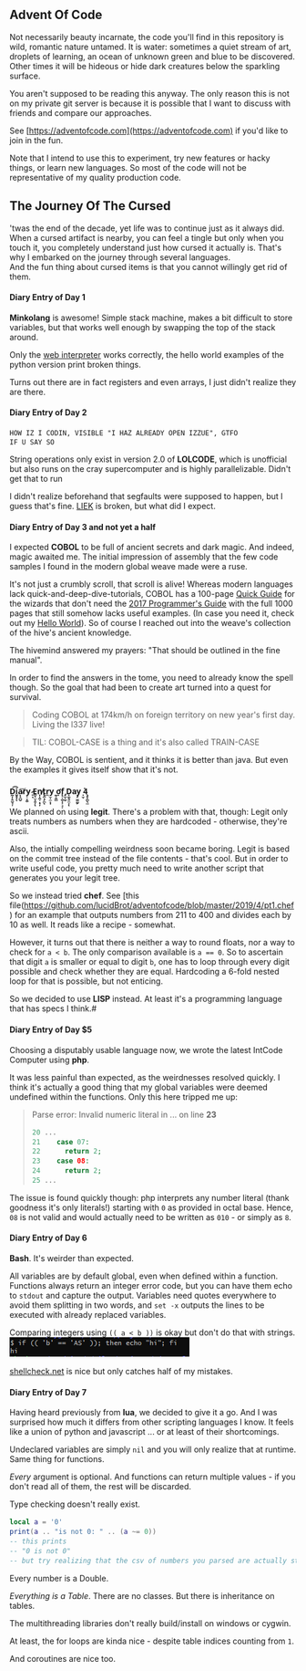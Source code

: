 ## Advent Of Code
Not necessarily beauty incarnate, the code you'll find in this repository is wild, romantic nature untamed. It is water: sometimes a quiet stream of art, droplets of learning, an ocean of unknown green and blue to be discovered. Other times it will be hideous or hide dark creatures below the sparkling surface.

You aren't supposed to be reading this anyway. The only reason this is not on my private git server is because it is possible that I want to discuss with friends and compare our approaches.

See [https://adventofcode.com](https://adventofcode.com) if you'd like to join in the fun.

Note that I intend to use this to experiment, try new features or hacky things, or learn new languages. So most of the code will not be representative of my quality production code.

## The Journey Of The Cursed
'twas the end of the decade, yet life was to continue just as it always did. When a cursed artifact is nearby, you can feel a tingle but only when you touch it, you completely understand just how cursed it actually is. That's why I embarked on the journey through several languages.  
And the fun thing about cursed items is that you cannot willingly get rid of them.  

#### Diary Entry of Day 1

**Minkolang** is awesome! Simple stack machine, makes a bit difficult to store variables, but that works well enough by swapping the top of the stack around.

Only the [web interpreter](http://play.starmaninnovations.com/minkolang/?code=) works correctly, the hello world examples of the python version print broken things.

Turns out there are in fact registers and even arrays, I just didn't realize they are there.

#### Diary Entry of Day 2

```LOLCODE
HOW IZ I CODIN, VISIBLE "I HAZ ALREADY OPEN IZZUE", GTFO
IF U SAY SO
```

String operations only exist in version 2.0 of **LOLCODE**, which is unofficial but also runs on the cray supercomputer and is highly parallelizable. Didn't get that to run

I didn't realize beforehand that segfaults were supposed to happen, but I guess that's fine. [LIEK](https://github.com/justinmeza/lci/issues/65) is broken, but what did I expect.

#### Diary Entry of Day 3 and not yet a half

I expected **COBOL** to be full of ancient secrets and dark magic. And indeed, magic awaited me. The initial impression of assembly that the few code samples I found in the modern global weave made were a ruse. 

It's not just a crumbly scroll, that scroll is alive! Whereas modern languages lack quick-and-deep-dive-tutorials, COBOL has a 100-page [Quick Guide](https://open-cobol.sourceforge.io/guides/GnuCOBOL%202.2%20OCT2017%20Quick%20Reference%20(A4).pdf) for the wizards that don't need the [2017 Programmer's Guide](https://open-cobol.sourceforge.io/HTML/gnucobpg.html) with the full 1000 pages that still somehow lacks useful examples. (In case you need it, check out my [Hello World](./2019/3/test.cob)). So of course I reached out into the weave's collection of the hive's ancient knowledge.

The hivemind answered my prayers: "That should be outlined in the fine manual".

In order to find the answers in the tome, you need to already know the spell though. So the goal that had been to create art turned into a quest for survival.

> Coding COBOL at 174km/h on foreign territory on new year's first day. Living the l337 live!

> TIL: COBOL-CASE is a thing and it's also called TRAIN-CASE 

By the Way, COBOL is sentient, and it thinks it is better than java. But even the examples it gives itself show that it's not.

#### D̰̣͓͍̮̘̹͡i̮̥̟ͅa͙̝̪̬͞r̸y͕̞̭̠ ̷̙͙E̻̟̫͓͈̦ͅn̸͓̩̯̜̣̞̦t̢̯̣̗̪ͅr͏̪y̫̹̼͙̣ ̰͕̱̻ợf̨̠̝̮̣͕̘͕ ̡̤̹̬D͓͚̖͍̼̣ͅa͏y̡̫͚̰̙ ̩̫͎͘4̖̥̦̻̖̤

We planned on using **legit**. There's a problem with that, though: Legit only treats numbers as numbers when they are hardcoded - otherwise, they're ascii.

Also, the intially compelling weirdness soon became boring. Legit is based on the commit tree instead of the file contents - that's cool. But in order to write useful code, you pretty much need to write another script that generates you your legit tree.

So we instead tried **chef**. See [this file(https://github.com/lucidBrot/adventofcode/blob/master/2019/4/pt1.chef) for an example that outputs numbers from 211 to 400 and divides each by 10 as well. It reads like a recipe - somewhat.

However, it turns out that there is neither a way to round floats, nor a way to check for `a < b`. The only comparison available is `a == 0`. So to ascertain that digit `a` is smaller or equal to digit `b`, one has to loop through every digit possible and check whether they are equal. Hardcoding a 6-fold nested loop for that is possible, but not enticing.

So we decided to use **LISP** instead. At least it's a programming language that has specs I think.# 

#### Diary Entry of Day $5

Choosing a disputably usable language now, we wrote the latest IntCode Computer using **php**.

It was less painful than expected, as the weirdnesses resolved quickly. I think it's actually a good thing that my global variables were deemed undefined within the functions. Only this here tripped me up:

> Parse error: Invalid numeric literal in ... on line **23**
>
> ```php
> 20 ...
> 21    case 07:
> 22      return 2;
> 23    case 08:
> 24      return 2;
> 25 ...
> ```

The issue is found quickly though: php interprets any number literal (thank goodness it's only literals!) starting with `0` as provided in octal base. Hence, `08` is not valid and would actually need to be written as `010`  - or simply as `8`.

#### Diary Entry of Day 6

**Bash**. It's weirder than expected.

All variables are by default global, even when defined within a function. Functions always return an integer error code, but you can have them echo to `stdout` and capture the output. Variables need quotes everywhere to avoid them splitting in two words, and `set -x` outputs the lines to be executed with already replaced variables.

Comparing integers using `(( a < b ))` is okay but don't do that with strings.![](/2019/6/image-20200412143539833.png)

[shellcheck.net](shellcheck.net) is nice but only catches half of my mistakes.

#### Diary Entry of Day 7

Having heard previously from **lua**, we decided to give it a go. And I was surprised how much it differs from other scripting languages I know. It feels like a union of python and javascript ... or at least of their shortcomings.

Undeclared variables are simply `nil` and you will only realize that at runtime. Same thing for functions.  

*Every* argument is optional. And functions can return multiple values - if you don't read all of them, the rest will be discarded.

Type checking doesn't really exist.

```lua
local a = '0'
print(a .. "is not 0: " .. (a ~= 0))
-- this prints
-- "0 is not 0"
-- but try realizing that the csv of numbers you parsed are actually strings without a type error
```

Every number is a Double.

*Everything is a Table*. There are no classes. But there is inheritance on tables.

The multithreading libraries don't really build/install on windows or cygwin.

At least, the for loops are kinda nice - despite table indices counting from `1`. 

And coroutines are nice too.
